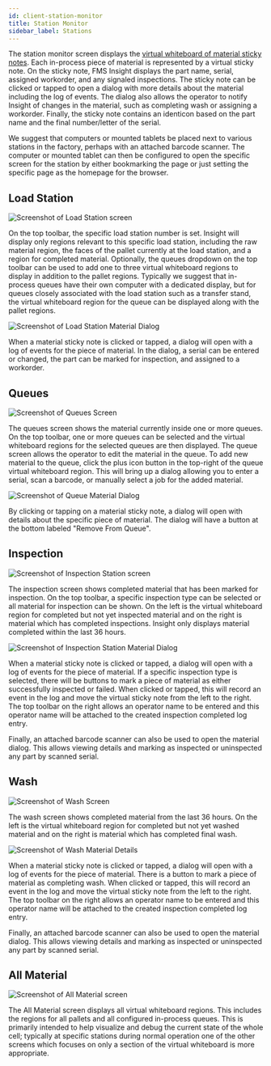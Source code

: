 ```yaml
---
id: client-station-monitor
title: Station Monitor
sidebar_label: Stations
---
```


The station monitor screen displays the [virtual whiteboard of material
sticky notes](material-tracking.md). Each in-process piece of material is
represented by a virtual sticky note. On the sticky note, FMS Insight
displays the part name, serial, assigned workorder, and any signaled
inspections. The sticky note can be clicked or tapped to open a dialog with
more details about the material including the log of events. The dialog also
allows the operator to notify Insight of changes in the material, such as
completing wash or assigning a workorder. Finally, the sticky note contains
an identicon based on the part name and the final number/letter of the
serial.

We suggest that computers or mounted tablets be placed next to various stations
in the factory, perhaps with an attached barcode scanner.
The computer or mounted tablet can then be configured to open the specific screen
for the station by either bookmarking the page or just setting the specific page
as the homepage for the browser.

## Load Station

![Screenshot of Load Station screen](/docs/assets/insight-load-station.jpg)

On the top toolbar, the specific load station number is set.  Insight will display
only regions relevant to this specific load station, including the raw material region,
the faces of the pallet currently at the load station, and a region for completed material.
Optionally, the queues dropdown on the top toolbar can be used to add one to three virtual
whiteboard regions to display in addition to the pallet regions.  Typically we suggest that
in-process queues have their own computer with a dedicated display, but for queues closely
associated with the load station such as a transfer stand, the virtual whiteboard region for
the queue can be displayed along with the pallet regions.

![Screenshot of Load Station Material Dialog](/docs/assets/insight-loadstation-details.jpg)

When a material sticky note is clicked or tapped, a dialog will open with a log of events for the
piece of material.  In the dialog, a serial can be entered or changed, the part can be
marked for inspection, and assigned to a workorder.

## Queues

![Screenshot of Queues Screen](/docs/assets/insight-queues.jpg)

The queues screen shows the material currently inside one or more queues.  On the top toolbar,
one or more queues can be selected and the virtual whiteboard regions for the selected queues
are then displayed. The queue screen allows the operator to edit the material in the queue.
To add new material to the queue, click the plus icon button in the top-right of the queue
virtual whiteboard region.  This will bring up a dialog allowing you to enter a serial,
scan a barcode, or manually select a job for the added material.

![Screenshot of Queue Material Dialog](/docs/assets/insight-queue-details.jpg)

By clicking or tapping on a material sticky note, a dialog will open with
details about the specific piece of material. The dialog will have a button
at the bottom labeled "Remove From Queue".

## Inspection

![Screenshot of Inspection Station screen](/docs/assets/insight-inspection-monitor.jpg)

The inspection screen shows completed material that has been marked for inspection.  On the top
toolbar, a specific inspection type can be selected or all material for inspection can be shown.
On the left is the virtual whiteboard region for completed but not yet inspected material and on
the right is material which has completed inspections.  Insight only displays material completed
within the last 36 hours.

![Screenshot of Inspection Station Material Dialog](/docs/assets/insight-inspection-details.jpg)

When a material sticky note is clicked or tapped, a dialog will open with a
log of events for the piece of material. If a specific inspection type is
selected, there will be buttons to mark a piece of material as either
successfully inspected or failed. When clicked or tapped, this will record an
event in the log and move the virtual sticky note from the left to the right.
The top toolbar on the right allows an operator name to be entered and this
operator name will be attached to the created inspection completed log entry.

Finally, an attached barcode scanner can also be used to open the material
dialog. This allows viewing details and marking as inspected or uninspected
any part by scanned serial.

## Wash

![Screenshot of Wash Screen](/docs/assets/insight-wash.jpg)

The wash screen shows completed material from the last 36 hours. On the left
is the virtual whiteboard region for completed but not yet washed material
and on the right is material which has completed final wash.

![Screenshot of Wash Material Details](/docs/assets/insight-wash-details.jpg)

When a material sticky note is clicked or tapped, a dialog will open with a
log of events for the piece of material. There is a button to mark a piece of
material as completing wash. When clicked or tapped, this will record an
event in the log and move the virtual sticky note from the left to the right.
The top toolbar on the right allows an operator name to be entered and this
operator name will be attached to the created inspection completed log entry.

Finally, an attached barcode scanner can also be used to open the material
dialog. This allows viewing details and marking as inspected or uninspected
any part by scanned serial.

## All Material

![Screenshot of All Material screen](/docs/assets/insight-all-material.jpg)

The All Material screen displays all virtual whiteboard regions.  This includes the regions for all pallets
and all configured in-process queues.  This is primarily intended to help visualize and debug the current state
of the whole cell; typically at specific stations during normal operation one of the other screens which focuses
on only a section of the virtual whiteboard is more appropriate.
